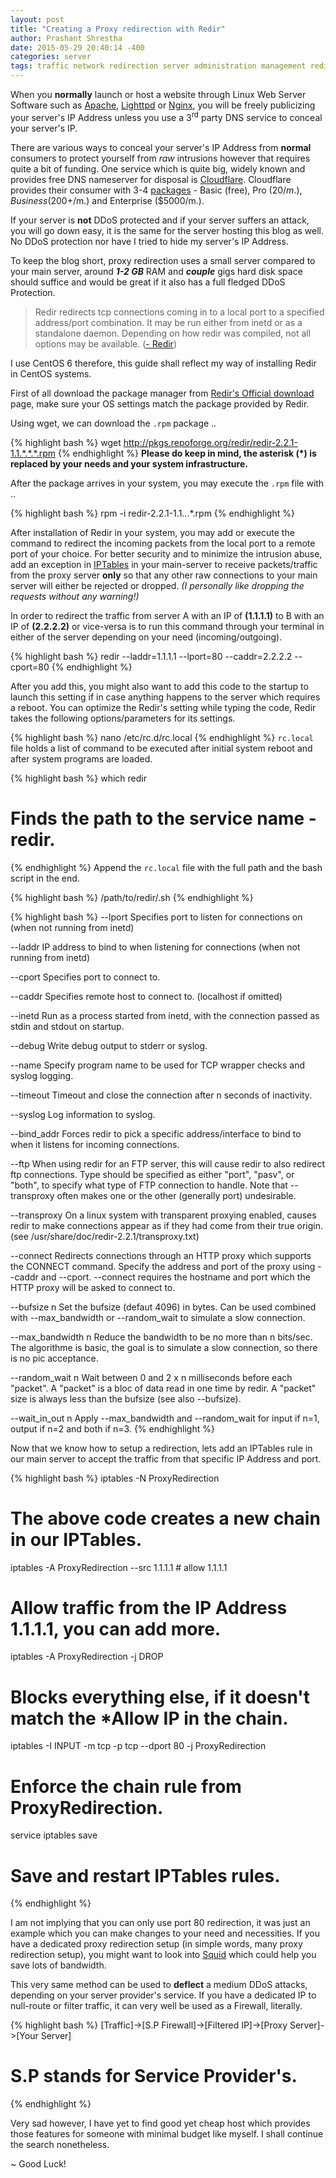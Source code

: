 ```yaml
---
layout: post
title: "Creating a Proxy redirection with Redir" 
author: Prashant Shrestha 
date: 2015-05-29 20:40:14 -400 
categories: server 
tags: traffic network redirection server administration management redir proxy route
---
```


When you **normally** launch or host a website through Linux Web Server Software such as [Apache](http://httpd.apache.org), [Lighttpd](http://www.lighttpd.net/download/) or [Nginx](http://nginx.org/en/download.html), you will be freely publicizing your server's IP Address unless you use a 3<sup>rd</sup> party DNS service to conceal your server's IP.

There are various ways to conceal your server's IP Address from **normal** consumers to protect yourself from *raw* intrusions however that requires quite a bit of funding. One service which is quite big, widely known and provides free DNS nameserver for disposal is [Cloudflare](http://cloudflare.com/). Cloudflare provides their consumer with 3-4 [packages](https://www.cloudflare.com/plans) - Basic (free), Pro ($20/m.), Business ($200+/m.) and Enterprise ($5000/m.).
<!--excerpt-->
If your server is **not** DDoS protected and if your server suffers an attack, you will go down easy, it is the same for the server hosting this blog as well. No DDoS protection nor have I tried to hide my server's IP Address.

To keep the blog short, proxy redirection uses a small server compared to your main server, around ***1-2 GB*** RAM and ***couple*** gigs hard disk space should suffice and would be great if it also has a full fledged DDoS Protection.

>Redir redirects tcp connections coming in to a local port to a specified address/port combination. It may be run either from inetd or as a standalone daemon. Depending on how redir was compiled, not all options may be available. ([- Redir](http://linux.die.net/man/1/redir))

I use CentOS 6 therefore, this guide shall reflect my way of installing Redir in CentOS systems.

First of all download the package manager from [Redir's Official download](http://pkgs.repoforge.org/redir/) page, make sure your OS settings match the package provided by Redir.

Using wget, we can download the `.rpm` package ..

{% highlight bash %}
wget http://pkgs.repoforge.org/redir/redir-2.2.1-1.1.*.*.*.rpm
{% endhighlight %}
**Please do keep in mind, the asterisk (*) is replaced by your needs and your system infrastructure.**

After the package arrives in your system, you may execute the `.rpm` file with ..

{% highlight bash %}
rpm -i redir-2.2.1-1.1.*.*.*.rpm
{% endhighlight %}

After installation of Redir in your system, you may add or execute the command to redirect the incoming packets from the local port to a remote port of your choice. For better security and to minimize the intrusion abuse, add an exception in [IPTables](http://ipset.netfilter.org/iptables.man.html) in your main-server to receive packets/traffic from the proxy server **only** so that any other raw connections to your main server will either be rejected or dropped. *(I personally like dropping the requests without any warning!)*

In order to redirect the traffic from server A with an IP of **(1.1.1.1)** to B with an IP of **(2.2.2.2)** or vice-versa is to run this command through your terminal in either of the server depending on your need (incoming/outgoing).

{% highlight bash %}
redir --laddr=1.1.1.1 --lport=80 --caddr=2.2.2.2 --cport=80
{% endhighlight %}

After you add this, you might also want to add this code to the startup to launch this setting if in case anything happens to the server which requires a reboot. You can optimize the Redir's setting while typing the code, Redir takes the following options/parameters for its settings.

{% highlight bash %}
nano /etc/rc.d/rc.local
{% endhighlight %}
`rc.local` file holds a list of command to be executed after initial system reboot and after system programs are loaded.

{% highlight bash %}
which redir
# Finds the path to the service name - redir.
{% endhighlight %}
Append the `rc.local` file with the full path and the bash script in the end.

{% highlight bash %}
/path/to/redir/<scriptname>.sh
{% endhighlight %}

{% highlight bash %}
--lport
Specifies port to listen for connections on (when not running from inetd)

--laddr
IP address to bind to when listening for connections (when not running from inetd)

--cport
Specifies port to connect to.

--caddr
Specifies remote host to connect to. (localhost if omitted)

--inetd
Run as a process started from inetd, with the connection passed as stdin and stdout on startup.

--debug
Write debug output to stderr or syslog.

--name
Specify program name to be used for TCP wrapper checks and syslog logging.

--timeout
Timeout and close the connection after n seconds of inactivity.

--syslog
Log information to syslog.

--bind_addr
Forces redir to pick a specific address/interface to bind to when it listens for incoming connections.

--ftp
When using redir for an FTP server, this will cause redir to also redirect ftp connections. Type should be specified as either "port", "pasv", or "both", to specify what type of FTP connection to handle. Note that --transproxy often makes one or the other (generally port) undesirable.

--transproxy
On a linux system with transparent proxying enabled, causes redir to make connections appear as if they had come from their true origin. (see /usr/share/doc/redir-2.2.1/transproxy.txt)

--connect
Redirects connections through an HTTP proxy which supports the CONNECT command. Specify the address and port of the proxy using --caddr and --cport. --connect requires the hostname and port which the HTTP proxy will be asked to connect to.

--bufsize n
Set the bufsize (defaut 4096) in bytes. Can be used combined with --max_bandwidth or --random_wait to simulate a slow connection.

--max_bandwidth n
Reduce the bandwidth to be no more than n bits/sec. The algorithme is basic, the goal is to simulate a slow connection, so there is no pic acceptance.

--random_wait n
Wait between 0 and 2 x n milliseconds before each "packet". A "packet" is a bloc of data read in one time by redir. A "packet" size is always less than the bufsize (see also --bufsize).

--wait_in_out n
Apply --max_bandwidth and --random_wait for input if n=1, output if n=2 and both if n=3.
{% endhighlight %}

Now that we know how to setup a redirection, lets add an IPTables rule in our main server to accept the traffic from that specific IP Address and port.

{% highlight bash %}
iptables -N ProxyRedirection 
# The above code creates a new chain in our IPTables.

iptables -A ProxyRedirection --src 1.1.1.1 # allow 1.1.1.1
# Allow traffic from the IP Address 1.1.1.1, you can add more.

iptables -A ProxyRedirection -j DROP
# Blocks everything else, if it doesn't match the *Allow IP in the chain.

iptables -I INPUT -m tcp -p tcp --dport 80 -j ProxyRedirection
# Enforce the chain rule from ProxyRedirection.

service iptables save
# Save and restart IPTables rules.
{% endhighlight %}

I am not implying that you can only use port 80 redirection, it was just an example which you can make changes to your need and necessities. If you have a dedicated proxy redirection setup (in simple words, many proxy redirection setup), you might want to look into [Squid](http://www.squid-cache.org/) which could help you save lots of bandwidth.

This very same method can be used to **deflect** a medium DDoS attacks, depending on your server provider's service. If you have a dedicated IP to null-route or filter traffic, it can very well be used as a Firewall, literally.

{% highlight bash %}
[Traffic]->[S.P Firewall]->[Filtered IP]->[Proxy Server]->[Your Server]
# S.P stands for Service Provider's.
{% endhighlight %}

Very sad however, I have yet to find good yet cheap host which provides those features for someone with minimal budget like myself. I shall continue the search nonetheless.

~ Good Luck!